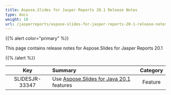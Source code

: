 ```yaml
---
title: Aspose.Slides for Jasper Reports 20.1 Release Notes
type: docs
weight: 10
url: /jasperreports/aspose-slides-for-jasper-reports-20-1-release-notes/
---
```


{{% alert color="primary" %}} 

This page contains release notes for Aspose.Slides for Jasper Reports 20.1

{{% /alert %}} 

|**Key** |**Summary** |**Category** |
| :-: | :- | :-: |
|SLIDESJR-33347|Use [Aspose.Slides for Java 20.1](https://docs.aspose.com/display/slidesjava/Aspose.Slides+for+Java+20.1+Release+Notes) features|Feature|



